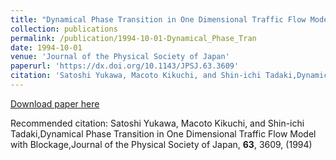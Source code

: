 ```yaml
---
title: "Dynamical Phase Transition in One Dimensional Traffic Flow Model with Blockage"
collection: publications
permalink: /publication/1994-10-01-Dynamical_Phase_Tran
date: 1994-10-01
venue: 'Journal of the Physical Society of Japan'
paperurl: 'https://dx.doi.org/10.1143/JPSJ.63.3609'
citation: 'Satoshi Yukawa, Macoto Kikuchi, and Shin-ichi Tadaki,Dynamical Phase Transition in One Dimensional Traffic Flow Model with Blockage,Journal of the Physical Society of Japan, <b>63</b>, 3609, (1994)'
---
```


<a href='https://dx.doi.org/10.1143/JPSJ.63.3609'>Download paper here</a>

Recommended citation: Satoshi Yukawa, Macoto Kikuchi, and Shin-ichi Tadaki,Dynamical Phase Transition in One Dimensional Traffic Flow Model with Blockage,Journal of the Physical Society of Japan, <b>63</b>, 3609, (1994)